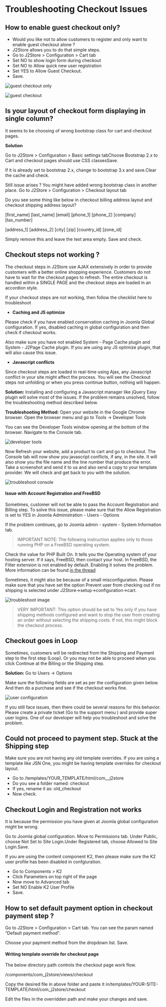 # Troubleshooting Checkout Issues

## How to enable guest checkout only? <a id="how-to-enable-guest-checkout-only"></a>

* Would you like not to allow customers to register and only want to enable guest checkout alone ?
* J2Store allows you to do that simple steps.
* Go to J2Store &gt; Configuration &gt; Cart tab
* Set NO to show login form during checkout
* Set NO to Allow quick new user registration
* Set YES to Allow Guest Checkout.
* Save.

 

![guest checkout only](https://raw.githubusercontent.com/j2store/doc-images/master/troubleshooting-guide/troubleshooting-checout-issues/guest-checkout-only.png)

![guest checkout](https://raw.githubusercontent.com/j2store/doc-images/master/troubleshooting-guide/troubleshooting-checout-issues/enable-guest-checkout-only.png)

## Is your layout of checkout form displaying in single column? <a id="is-your-layout-of-checkout-form-displaying-in-single-column"></a>

It seems to be choosing of wrong bootstrap class for cart and checkout pages.

**Solution**

Go to J2Store &gt; Configuration &gt; Basic settings tabChoose Bootstrap 2.x to Cart and checkout pages should use CSS classesSave.

If it is already set to bootstrap 2.x, change to bootstrap 3.x and save.Clear the cache and check.

Still issue arises ? You might have added wrong bootstrap class in another place. Go to J2Store &gt; Configuration &gt; Checkout layout tab

Do you see some thing like below in checkout billing address layout and checkout shipping address layout?

\[first\_name\] \[last\_name\] \[email\] \[phone\_1\] \[phone\_2\] \[company\] \[tax\_number\]

\[address\_1\] \[address\_2\] \[city\] \[zip\] \[country\_id\] \[zone\_id\]

Simply remove this and leave the text area empty. Save and check.

## Checkout steps not working ? <a id="checkout-steps-not-working-"></a>

The checkout steps in J2Store use AJAX extensively in order to provide customers with a better online shopping experience. Customers do not have to wait for the checkout pages to refresh. The entire checkout is handled within a SINGLE PAGE and the checkout steps are loaded in an accordion style.

If your checkout steps are not working, then follow the checklist here to troubleshoot

* **Caching and JS optimize**

Please check if you have enabled conservation caching in Joomla Global configuration. If yes, disabled caching in global configuration and then check if checkout works.

Also make sure you have not enabled System - Page Cache plugin and System - J2Page Cache plugin. If you are using any JS optimize plugin, that will also cause this issue.

* **Javascript conflicts**

Since checkout steps are loaded in real-time using Ajax, any Javascript conflict in your site might affect the process. You will see the Checkout steps not unfolding or when you press continue button, nothing will happen.

**Solution:** Installing and configuring a Javascript manager like jQuery Easy plugin will solve most of the issues. If the problem remains unsolved, follow the troubleshooting method described below.

**Troubleshooting Method:** Open your website in the Google Chrome browser. Open the browser menu and go to Tools -&gt; Developer Tools

You can see the Developer Tools window opening at the bottom of the browser. Navigate to the Console tab.

![developer tools](https://raw.githubusercontent.com/j2store/doc-images/master/troubleshooting-guide/troubleshooting-checout-issues/troubleshoot_developertools.png)

Now Refresh your website, add a product to cart and go to checkout. The Console tab will now show you javascript conflicts, if any, in the site. It will also show you the file name and the line number that produce the error. Take a screenshot and send it to us and also send a copy to your template provider. We will check and get back to you with the solution.

![troubleshoot console](https://raw.githubusercontent.com/j2store/doc-images/master/troubleshooting-guide/troubleshooting-checout-issues/troubleshoot_console.png)

#### **Issue with Account Registration and FreeBSD**

Sometimes, customer will not be able to pass the Account Registration and Billing step. To solve this issue, please make sure that the Allow Registration is set to YES in Joomla Administration - Users - Options

If the problem continues, go to Joomla admin - system - System Information tab.

> IMPORTANT NOTE: The following instruction applies only to those running PHP on a FreeBSD operating system.

Check the value for PHP Built On. It tells you the Operating system of your hosting server. If it says, FreeBSD, then contact your host. In FreeBSD, the Filter extension is not enabled by default. Enabling it solves the problem. More information can be found [in the thread](https://forums.freebsd.org/threads/30465/)

Sometimes, it might also be because of a small misconfiguration. Please make sure that you have set the option Prevent user from checking out if no shipping is selected under J2Store-&gt;setup-&gt;configuration-&gt;cart.

![troubleshoot image](https://raw.githubusercontent.com/j2store/doc-images/master/troubleshooting-guide/troubleshooting-checout-issues/image.png)

> VERY IMPORTANT: This option should be set to Yes only if you have shipping methods configured and want to stop the user from creating an order without selecting the shipping costs. If not, this might block the checkout process.

## Checkout goes in Loop <a id="checkout-goes-in-loop"></a>

Sometimes, customers will be redirected from the Shipping and Payment step to the first step \(Loop\). Or you may not be able to proceed when you click Continue at the Billing or the Shipping step.

**Solution:** Go to Users -&gt; Options

Make sure the following fields are set as per the configuration given below. And then do a purchase and see if the checkout works fine.

![user configuration](https://raw.githubusercontent.com/j2store/doc-images/master/troubleshooting-guide/troubleshooting-checout-issues/checkout_redirected.png)

If you still face issues, then there could be several reasons for this behavior. Please create a private ticket \(Go to the support menu \) and provide super user logins. One of our developer will help you troubleshoot and solve the problem.

## Could not proceed to payment step. Stuck at the Shipping step <a id="could-not-proceed-to-payment-step-stuck-at-the-shipping-step"></a>

Make sure you are not having any old template overrides. If you are using a template like JSN One, you might be having template overrides for checkout layout.

* Go to /templates/YOUR_TEMPLATE/html/com\__j2store
* Do you see a folder named: checkout
* If yes, rename it as: old\_checkout
* Now check.

## Checkout Login and Registration not works <a id="checkout-login-and-registration-not-works"></a>

It is because the permission you have given at Joomla global configuration might be wrong.

Go to Joomla global configuration. Move to Permissions tab. Under Public, choose Not Set to Site Login.Under Registered tab, choose Allowed to Site Login.Save.

If you are using the content component K2, then please make sure the K2 user profile has been disabled in confgiuration.

* Go to Components &gt; K2
* Click Parameters on top right of the page
* Now move to Advanced tab
* Set NO Enable K2 User Profile
* Save.

## How to set default payment option in checkout payment step ? <a id="how-to-set-default-payment-option-in-checkout-payment-step-"></a>

Go to J2Store &gt; Configuration &gt; Cart tab. You can see the param named “Default payment method”.

Choose your payment method from the dropdown list. Save.

#### **Writing template override for checkout page**

The below directory path controls the checkout page work flow.

/components/com\_j2store/views/checkout

Copy the desired file in above folder and paste it in/templates/YOUR-SITE-TEMPLATE/html/com\_j2store/checkout

Edit the files in the overridden path and make your changes and save.

